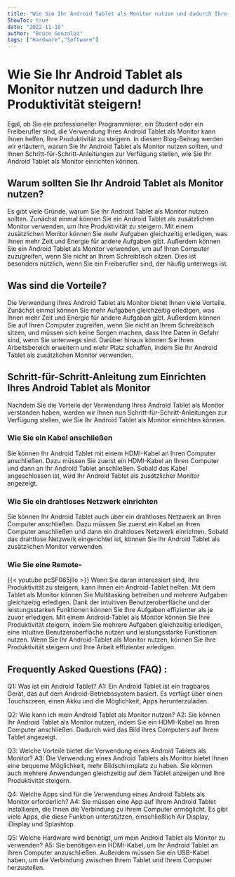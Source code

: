 ```yaml
---
title: "Wie Sie Ihr Android Tablet als Monitor nutzen und dadurch Ihre Produktivität steigern!"
ShowToc: true 
date: "2022-11-18"
author: "Bruce Gonzalez" 
tags: ["Hardware","Software"]
---
```

# Wie Sie Ihr Android Tablet als Monitor nutzen und dadurch Ihre Produktivität steigern!

Egal, ob Sie ein professioneller Programmierer, ein Student oder ein Freiberufler sind, die Verwendung Ihres Android Tablet als Monitor kann Ihnen helfen, Ihre Produktivität zu steigern. In diesem Blog-Beitrag werden wir erläutern, warum Sie Ihr Android Tablet als Monitor nutzen sollten, und Ihnen Schritt-für-Schritt-Anleitungen zur Verfügung stellen, wie Sie Ihr Android Tablet als Monitor einrichten können.

## Warum sollten Sie Ihr Android Tablet als Monitor nutzen?

Es gibt viele Gründe, warum Sie Ihr Android Tablet als Monitor nutzen sollten. Zunächst einmal können Sie ein Android Tablet als zusätzlichen Monitor verwenden, um Ihre Produktivität zu steigern. Mit einem zusätzlichen Monitor können Sie mehr Aufgaben gleichzeitig erledigen, was Ihnen mehr Zeit und Energie für andere Aufgaben gibt. Außerdem können Sie ein Android Tablet als Monitor verwenden, um auf Ihren Computer zuzugreifen, wenn Sie nicht an Ihrem Schreibtisch sitzen. Dies ist besonders nützlich, wenn Sie ein Freiberufler sind, der häufig unterwegs ist.

## Was sind die Vorteile?

Die Verwendung Ihres Android Tablet als Monitor bietet Ihnen viele Vorteile. Zunächst einmal können Sie mehr Aufgaben gleichzeitig erledigen, was Ihnen mehr Zeit und Energie für andere Aufgaben gibt. Außerdem können Sie auf Ihren Computer zugreifen, wenn Sie nicht an Ihrem Schreibtisch sitzen, und müssen sich keine Sorgen machen, dass Ihre Daten in Gefahr sind, wenn Sie unterwegs sind. Darüber hinaus können Sie Ihren Arbeitsbereich erweitern und mehr Platz schaffen, indem Sie Ihr Android Tablet als zusätzlichen Monitor verwenden.

## Schritt-für-Schritt-Anleitung zum Einrichten Ihres Android Tablet als Monitor

Nachdem Sie die Vorteile der Verwendung Ihres Android Tablet als Monitor verstanden haben, werden wir Ihnen nun Schritt-für-Schritt-Anleitungen zur Verfügung stellen, wie Sie Ihr Android Tablet als Monitor einrichten können.

### Wie Sie ein Kabel anschließen

Sie können Ihr Android Tablet mit einem HDMI-Kabel an Ihren Computer anschließen. Dazu müssen Sie zuerst ein HDMI-Kabel an Ihren Computer und dann an Ihr Android Tablet anschließen. Sobald das Kabel angeschlossen ist, wird Ihr Android Tablet als zusätzlicher Monitor angezeigt.

### Wie Sie ein drahtloses Netzwerk einrichten

Sie können Ihr Android Tablet auch über ein drahtloses Netzwerk an Ihren Computer anschließen. Dazu müssen Sie zuerst ein Kabel an Ihren Computer anschließen und dann ein drahtloses Netzwerk einrichten. Sobald das drahtlose Netzwerk eingerichtet ist, können Sie Ihr Android Tablet als zusätzlichen Monitor verwenden.

### Wie Sie eine Remote-

{{< youtube pcSF065jlIo >}} 
Wenn Sie daran interessiert sind, Ihre Produktivität zu steigern, kann Ihnen ein Android-Tablet helfen. Mit dem Tablet als Monitor können Sie Multitasking betreiben und mehrere Aufgaben gleichzeitig erledigen. Dank der intuitiven Benutzeroberfläche und der leistungsstarken Funktionen können Sie Ihre Aufgaben effizienter als je zuvor erledigen. Mit einem Android-Tablet als Monitor können Sie Ihre Produktivität steigern, indem Sie mehrere Aufgaben gleichzeitig erledigen, eine intuitive Benutzeroberfläche nutzen und leistungsstarke Funktionen nutzen. Wenn Sie Ihr Android-Tablet als Monitor nutzen, können Sie Ihre Produktivität steigern und Ihre Arbeit effizienter erledigen.

## Frequently Asked Questions (FAQ) :
Q1: Was ist ein Android Tablet?
A1: Ein Android Tablet ist ein tragbares Gerät, das auf dem Android-Betriebssystem basiert. Es verfügt über einen Touchscreen, einen Akku und die Möglichkeit, Apps herunterzuladen.

Q2: Wie kann ich mein Android Tablet als Monitor nutzen?
A2: Sie können Ihr Android Tablet als Monitor nutzen, indem Sie ein HDMI-Kabel an Ihren Computer anschließen. Dadurch wird das Bild Ihres Computers auf Ihrem Tablet angezeigt.

Q3: Welche Vorteile bietet die Verwendung eines Android Tablets als Monitor?
A3: Die Verwendung eines Android Tablets als Monitor bietet Ihnen eine bequeme Möglichkeit, mehr Bildschirmplatz zu haben. Sie können auch mehrere Anwendungen gleichzeitig auf dem Tablet anzeigen und Ihre Produktivität steigern.

Q4: Welche Apps sind für die Verwendung eines Android Tablets als Monitor erforderlich?
A4: Sie müssen eine App auf Ihrem Android Tablet installieren, die Ihnen die Verbindung zu Ihrem Computer ermöglicht. Es gibt viele Apps, die diese Funktion unterstützen, einschließlich Air Display, iDisplay und Splashtop.

Q5: Welche Hardware wird benötigt, um mein Android Tablet als Monitor zu verwenden?
A5: Sie benötigen ein HDMI-Kabel, um Ihr Android Tablet an Ihren Computer anzuschließen. Außerdem müssen Sie ein USB-Kabel haben, um die Verbindung zwischen Ihrem Tablet und Ihrem Computer herzustellen.


